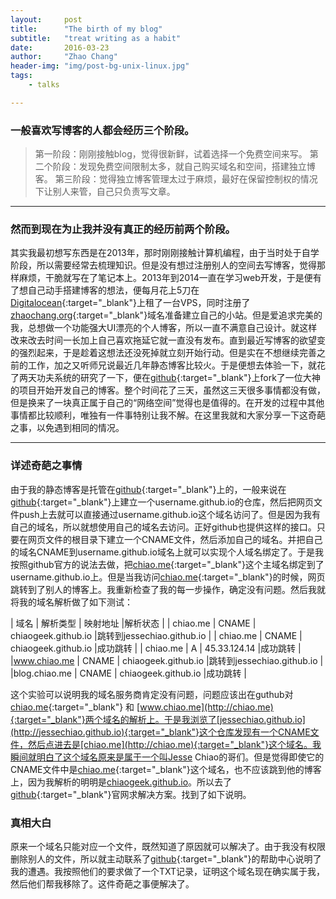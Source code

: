 ```yaml
---
layout:     post
title:      "The birth of my blog"
subtitle:   "treat writing as a habit"
date:       2016-03-23
author:     "Zhao Chang"
header-img: "img/post-bg-unix-linux.jpg"
tags:
    - talks

---
```


### 一般喜欢写博客的人都会经历三个阶段。

>第一阶段：刚刚接触blog，觉得很新鲜，试着选择一个免费空间来写。
>第二个阶段：发现免费空间限制太多，就自己购买域名和空间，搭建独立博客。
>第三阶段：觉得独立博客管理太过于麻烦，最好在保留控制权的情况下让别人来管，自己只负责写文章。

---

### 然而到现在为止我并没有真正的经历前两个阶段。


其实我最初想写东西是在2013年，那时刚刚接触计算机编程，由于当时处于自学阶段，所以需要经常去梳理知识。但是没有想过注册别人的空间去写博客，觉得那样麻烦，干脆就写在了笔记本上。2013年到2014一直在学习web开发，于是便有了想自己动手搭建博客的想法，便每月花上5刀在[Digitalocean](http://www.digitalocean.com){:target="_blank"}上租了一台VPS，同时注册了[zhaochang.org](http://zhaochang.org){:target="_blank"}域名准备建立自己的小站。但是爱追求完美的我，总想做一个功能强大UI漂亮的个人博客，所以一直不满意自己设计。就这样改来改去时间一长加上自己喜欢拖延它就一直没有发布。直到最近写博客的欲望变的强烈起来，于是趁着这想法还没死掉就立刻开始行动。但是实在不想继续完善之前的工作，加之又听师兄说最近几年静态博客比较火。于是便想去体验一下，就花了两天功夫系统的研究了一下，便在[github](https://github.com/chiaogeek){:target="_blank"}上fork了一位大神的项目开始开发自己的博客。整个时间花了三天，虽然这三天很多事情都没有做，但是换来了一块真正属于自己的“网络空间”觉得也是值得的。在开发的过程中其他事情都比较顺利，唯独有一件事特别让我不解。在这里我就和大家分享一下这奇葩之事，以免遇到相同的情况。


---

### 详述奇葩之事情

由于我的静态博客是托管在[github](https://github.com/chiaogeek){:target="_blank"}上的，一般来说在[github](https://github.com/chiaogeek){:target="_blank"}上建立一个username.github.io的仓库，然后把网页文件push上去就可以直接通过username.github.io这个域名访问了。但是因为我有自己的域名，所以就想使用自己的域名去访问。正好github也提供这样的接口。只要在网页文件的根目录下建立一个CNAME文件，然后添加自己的域名。并把自己的域名CNAME到username.github.io域名上就可以实现个人域名绑定了。于是我按照github官方的说法去做，把[chiao.me](http://chiao.me){:target="_blank"}这个主域名绑定到了username.github.io上。但是当我访问[chiao.me](http://chiao.me){:target="_blank"}的时候，网页跳转到了别人的博客上。我重新检查了我的每一步操作，确定没有问题。然后我就将我的域名解析做了如下测试：


| 域名           | 解析类型       | 映射地址				|解析状态		 |
| chiao.me      | CNAME 		 | chiaogeek.github.io   |跳转到jessechiao.github.io			|
| chiao.me      | CNAME          | chiaogeek.github.io   |成功跳转			|
| chiao.me      | A     		|  45.33.124.14 		 |成功跳转		|
|www.chiao.me   | CNAME			|	chiaogeek.github.io  |跳转到jessechiao.github.io			|
|blog.chiao.me	| CNAME			|	chiaogeek.github.io	 |成功跳转			|


这个实验可以说明我的域名服务商肯定没有问题，问题应该出在guthub对[chiao.me](http://chiao.me){:target="_blank"} 和 [www.chiao.me](http://chiao.me){:target="_blank"}两个域名的解析上。于是我浏览了[jessechiao.github.io](http://jessechiao.github.io){:target="_blank"}这个仓库发现有一个CNAME文件，然后点进去是[chiao.me](http://chiao.me){:target="_blank"}这个域名。我瞬间就明白了这个域名原来是属于一个叫Jesse Chiao的哥们。但是觉得即使它的CNAME文件中是[chiao.me](http://chiao.me){:target="_blank"}这个域名，也不应该跳到他的博客上，因为我解析的明明是[chiaogeek.github.io](http://chiaogeek.github.io)。所以去了[github](https://github.com/chiaogeek){:target="_blank"}官网求解决方案。找到了如下说明。

### 真相大白

原来一个域名只能对应一个文件，既然知道了原因就可以解决了。由于我没有权限删除别人的文件，所以就主动联系了[github](https://github.com/chiaogeek){:target="_blank"}的帮助中心说明了我的遭遇。我按照他们的要求做了一个TXT记录，证明这个域名现在确实属于我，然后他们帮我移除了。这件奇葩之事便解决了。

